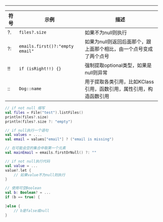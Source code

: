 

----



| 符号 | 示例                            | 描述                                                         |
| ---- | ------------------------------- | ------------------------------------------------------------ |
| ?.   | `files?.size`                   | 如果不为null则执行                                           |
| ?:   | `emails.first()?:"empty email"` | 如果为null则返回后面那个，跟上面那个相比，由一个点号变成了两个点号 |
| !!   | `if (isRight!!) {}`             | 强制提取optional类型，如果是null则异常                       |
| ::   | `Dog::name`                     | 用于提取各类引用，比如KClass引用，函数引用，属性引用，构造函数引用 |



```kotlin
// if not null 缩写
val files = File("test").listFiles()
println(files?.size)
println(files?.size ?: "empty")

// if null执行一个语句
val values = ....
val email = values["email"] ? ("email is missing")

// 在可能会空的集合中取第一个元素
val mainEmail = emails.firstOrNull() ?: ""

// if not null执行代码
val value = ...
value?.let {
    // 如果value不为null则执行
}

// 使用可空Boolean
val b: Boolean? = ...
if (b == true) {
    
}else {
    // b是false或null
}

```

